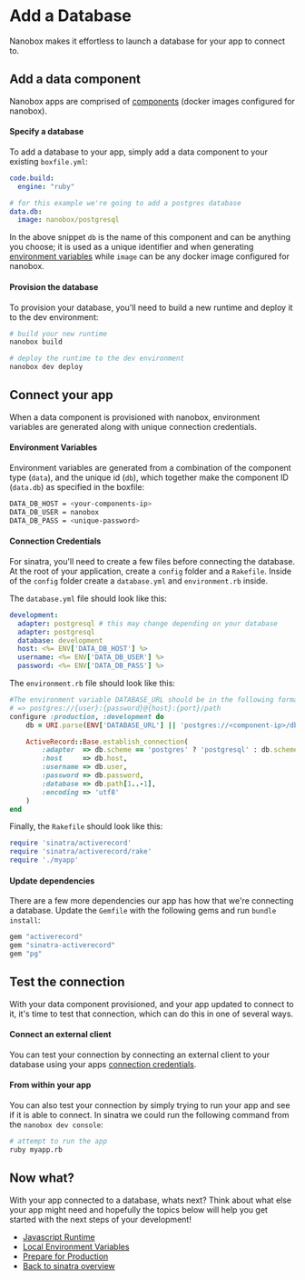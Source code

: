 # Add a Database
Nanobox makes it effortless to launch a database for your app to connect to.

## Add a data component
Nanobox apps are comprised of [components](https://docs.nanobox.io/getting-started/add-components/) (docker images configured for nanobox).

#### Specify a database
To add a database to your app, simply add a data component to your existing `boxfile.yml`:

```yaml
code.build:
  engine: "ruby"

# for this example we're going to add a postgres database
data.db:
  image: nanobox/postgresql
```

In the above snippet `db` is the name of this component and can be anything you choose; it is used as a unique identifier and when generating [environment variables](https://docs.nanobox.io/app-config/environment-variables/) while `image` can be any docker image configured for nanobox.

#### Provision the database
To provision your database, you'll need to build a new runtime and deploy it to the dev environment:

```bash
# build your new runtime
nanobox build

# deploy the runtime to the dev environment
nanobox dev deploy
```

## Connect your app
When a data component is provisioned with nanobox, environment variables are generated along with unique connection credentials.

#### Environment Variables
Environment variables are generated from a combination of the component type (`data`), and the unique id (`db`), which together make the component ID (`data.db`) as specified in the boxfile:

```bash
DATA_DB_HOST = <your-components-ip>
DATA_DB_USER = nanobox
DATA_DB_PASS = <unique-password>
```

#### Connection Credentials
For sinatra, you'll need to create a few files before connecting the database. At the root of your application, create a `config` folder and a `Rakefile`. Inside of the `config` folder create a `database.yml` and `environment.rb` inside.

The `database.yml` file should look like this:
```yaml
development:
  adapter: postgresql # this may change depending on your database
  adapter: postgresql
  database: development
  host: <%= ENV['DATA_DB_HOST'] %>
  username: <%= ENV['DATA_DB_USER'] %>
  password: <%= ENV['DATA_DB_PASS'] %>
```

The `environment.rb` file should look like this:
```ruby
#The environment variable DATABASE_URL should be in the following format:
# => postgres://{user}:{password}@{host}:{port}/path
configure :production, :development do
	db = URI.parse(ENV['DATABASE_URL'] || 'postgres://<component-ip>/db')

	ActiveRecord::Base.establish_connection(
		:adapter  => db.scheme == 'postgres' ? 'postgresql' : db.scheme,
		:host     => db.host,
		:username => db.user,
		:password => db.password,
		:database => db.path[1..-1],
		:encoding => 'utf8'
	)
end
```

Finally, the `Rakefile` should look like this:
```rake
require 'sinatra/activerecord'
require 'sinatra/activerecord/rake'
require './myapp'
```

#### Update dependencies
There are a few more dependencies our app has how that we're connecting a database. Update the `Gemfile` with the following gems and run `bundle install`:

```ruby
gem "activerecord"
gem "sinatra-activerecord"
gem "pg"
```

## Test the connection
With your data component provisioned, and your app updated to connect to it, it's time to test that connection, which can do this in one of several ways.

#### Connect an external client
You can test your connection by connecting an external client to your database using your apps <a href="https://docs.nanobox.io/local-dev/managing-local-data/" target="\_blank">connection credentials</a>.

#### From within your app
You can also test your connection by simply trying to run your app and see if it is able to connect. In sinatra we could run the following command from the `nanobox dev console`:

```bash
# attempt to run the app
ruby myapp.rb
```

## Now what?
With your app connected to a database, whats next? Think about what else your app might need and hopefully the topics below will help you get started with the next steps of your development!

* [Javascript Runtime](/ruby/sinatra/next-steps/javascript-runtime)
* [Local Environment Variables](/ruby/sinatra/next-steps/local-evars)
* [Prepare for Production](/ruby/sinatra/production/configure-sinatra)
* [Back to sinatra overview](/ruby/sinatra)
